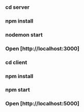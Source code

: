 ### cd server

### npm install

### nodemon start

### Open [http://localhost:3000]

### cd client

### npm install

### npm start

### Open [http://localhost:5000]
